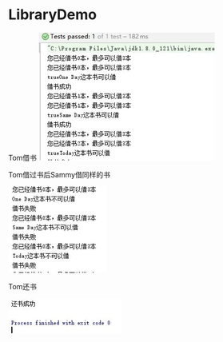 # LibraryDemo
Tom借书
![Image text](https://github.com/Senvirtual/LibraryDemo/blob/master/1.JPG)

Tom借过书后Sammy借同样的书

![Image text](https://github.com/Senvirtual/LibraryDemo/blob/master/2.JPG)

Tom还书

![Image text](https://github.com/Senvirtual/LibraryDemo/blob/master/3.JPG)
